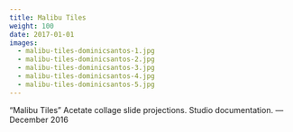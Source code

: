 ```yaml
---
title: Malibu Tiles
weight: 100
date: 2017-01-01
images:
  - malibu-tiles-dominicsantos-1.jpg
  - malibu-tiles-dominicsantos-2.jpg
  - malibu-tiles-dominicsantos-3.jpg
  - malibu-tiles-dominicsantos-4.jpg
  - malibu-tiles-dominicsantos-5.jpg
---
```

“Malibu Tiles” Acetate collage slide projections. Studio documentation. — December 2016